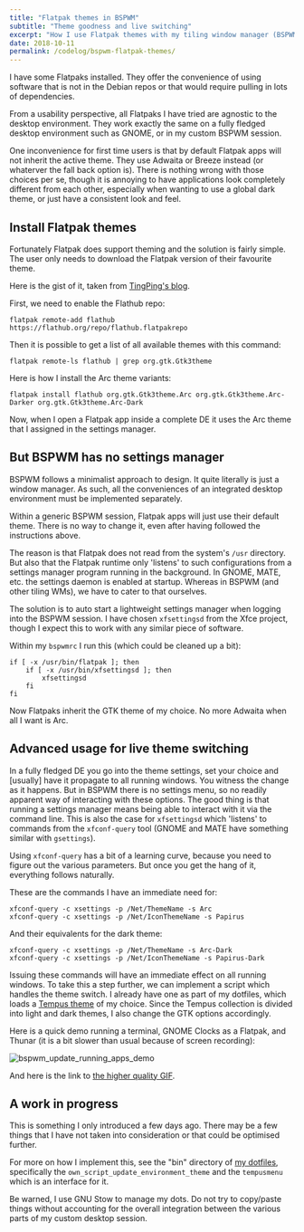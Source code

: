 ```yaml
---
title: "Flatpak themes in BSPWM"
subtitle: "Theme goodness and live switching"
excerpt: "How I use Flatpak themes with my tiling window manager (BSPWM)."
date: 2018-10-11
permalink: /codelog/bspwm-flatpak-themes/
---
```


I have some Flatpaks installed.  They offer the convenience of using
software that is not in the Debian repos or that would require pulling
in lots of dependencies.

From a usability perspective, all Flatpaks I have tried are agnostic to
the desktop environment.  They work exactly the same on a fully fledged
desktop environment such as GNOME, or in my custom BSPWM session.

One inconvenience for first time users is that by default Flatpak apps
will not inherit the active theme.  They use Adwaita or Breeze instead
(or whaterver the fall back option is).  There is nothing wrong with
those choices per se, though it is annoying to have applications look
completely different from each other, especially when wanting to use a
global dark theme, or just have a consistent look and feel.

## Install Flatpak themes

Fortunately Flatpak does support theming and the solution is fairly
simple.  The user only needs to download the Flatpak version of their
favourite theme.

Here is the gist of it, taken from [TingPing's
blog](https://blog.tingping.se/2017/05/11/flatpak-theming.html).

First, we need to enable the Flathub repo:

    flatpak remote-add flathub https://flathub.org/repo/flathub.flatpakrepo

Then it is possible to get a list of all available themes with this command:

    flatpak remote-ls flathub | grep org.gtk.Gtk3theme

Here is how I install the Arc theme variants:

    flatpak install flathub org.gtk.Gtk3theme.Arc org.gtk.Gtk3theme.Arc-Darker org.gtk.Gtk3theme.Arc-Dark

Now, when I open a Flatpak app inside a complete DE it uses the Arc
theme that I assigned in the settings manager.

## But BSPWM has no settings manager

BSPWM follows a minimalist approach to design.  It quite literally is
just a window manager.  As such, all the conveniences of an integrated
desktop environment must be implemented separately.

Within a generic BSPWM session, Flatpak apps will just use their default
theme.  There is no way to change it, even after having followed the
instructions above.

The reason is that Flatpak does not read from the system's `/usr`
directory.  But also that the Flatpak runtime only 'listens' to such
configurations from a settings manager program running in the
background.  In GNOME, MATE, etc. the settings daemon is enabled at
startup.  Whereas in BSPWM (and other tiling WMs), we have to cater to
that ourselves.

The solution is to auto start a lightweight settings manager when logging
into the BSPWM session.  I have chosen `xfsettingsd` from the Xfce
project, though I expect this to work with any similar piece of
software.

Within my `bspwmrc` I run this (which could be cleaned up a bit):

	if [ -x /usr/bin/flatpak ]; then
		if [ -x /usr/bin/xfsettingsd ]; then
			xfsettingsd
		fi
	fi

Now Flatpaks inherit the GTK theme of my choice.  No more Adwaita when
all I want is Arc.

## Advanced usage for live theme switching

In a fully fledged DE you go into the theme settings, set your choice
and [usually] have it propagate to all running windows.  You witness the
change as it happens.  But in BSPWM there is no settings menu, so no
readily apparent way of interacting with these options.  The good thing
is that running a settings manager means being able to interact with it
via the command line.  This is also the case for `xfsettingsd` which
'listens' to commands from the `xfconf-query` tool (GNOME and MATE have
something similar with `gsettings`).

Using `xfconf-query` has a bit of a learning curve, because you need to
figure out the various parameters.  But once you get the hang of it,
everything follows naturally.

These are the commands I have an immediate need for:

	xfconf-query -c xsettings -p /Net/ThemeName -s Arc
	xfconf-query -c xsettings -p /Net/IconThemeName -s Papirus

And their equivalents for the dark theme:

	xfconf-query -c xsettings -p /Net/ThemeName -s Arc-Dark
	xfconf-query -c xsettings -p /Net/IconThemeName -s Papirus-Dark

Issuing these commands will have an immediate effect on all running
windows.  To take this a step further, we can implement a script which
handles the theme switch.  I already have one as part of my dotfiles,
which loads a [Tempus theme](https://protesilaos.com/tempus-themes/) of my choice.  Since the
Tempus collection is divided into light and dark themes, I also change
the GTK options accordingly.

Here is a quick demo running a terminal, GNOME Clocks as a Flatpak, and
Thunar (it is a bit slower than usual because of screen recording):

![bspwm_update_running_apps_demo](https://thumbs.gfycat.com/AliveShortCougar-size_restricted.gif)

And here is the link to [the higher quality
GIF](https://gfycat.com/AliveShortCougar).

## A work in progress

This is something I only introduced a few days ago.  There may be a few
things that I have not taken into consideration or that could be
optimised further.

For more on how I implement this, see the "bin" directory of [my
dotfiles](https://gitlab.com/protesilaos/dotfiles), specifically the
`own_script_update_environment_theme` and the `tempusmenu` which is an
interface for it.

Be warned, I use GNU Stow to manage my dots.  Do not try to copy/paste
things without accounting for the overall integration between the
various parts of my custom desktop session.
